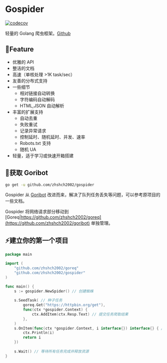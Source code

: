 # Gospider
[![codecov](https://codecov.io/gh/zhshch2002/gospider/branch/master/graph/badge.svg)](https://codecov.io/gh/zhshch2002/gospider)

轻量的 Golang 爬虫框架。[Github](https://github.com/zhshch2002/gospider)

## 🚀Feature
* 优雅的 API
* 整洁的文档
* 高速（单核处理 >1K task/sec）
* 友善的分布式支持
* 一些细节
  * 相对链接自动转换
  * 字符编码自动解码
  * HTML,JSON 自动解析
* 丰富的扩展支持
  * 自动去重
  * 失败重试
  * 记录异常请求
  * 控制延时、随机延时、并发、速率
  * Robots.txt 支持
  * 随机 UA
* 轻量，适于学习或快速开箱搭建

## 👜获取 Goribot
```sh
go get -u github.com/zhshch2002/gospider
```

Gospider 从 [Goribot](https://github.com/zhshch2002/goribot) 改进而来，解决了队列任务丢失等问题，可以参考原项目的一些文档。

Gospider 将网络请求部分移动到 [Goreq|https://github.com/zhshch2002/goreq](https://github.com/zhshch2002/goribot) 单独管理。

## ⚡建立你的第一个项目
```go
package main

import (
	"github.com/zhshch2002/goreq"
	"github.com/zhshch2002/gospider"
)

func main() {
    s := gospider.NewSpider() // 创建蜘蛛
    
	s.SeedTask( // 种子任务
		goreq.Get("https://httpbin.org/get"),
		func(ctx *gospider.Context) {
			ctx.AddItem(ctx.Resp.Text) // 提交任务爬取结果
		},
	)
	s.OnItem(func(ctx *gospider.Context, i interface{}) interface{} { // 收集并存储结果
		ctx.Println(i)
		return i
    })
    
	s.Wait() // 等待所有任务完成并释放资源
}
```